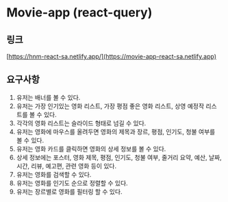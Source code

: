 # Movie-app (react-query)

## 링크
[https://hnm-react-sa.netlify.app/](https://movie-app-react-sa.netlify.app)

## 요구사항
1. 유저는 배너를 볼 수 있다.
2. 유저는 가장 인기있는 영화 리스트, 가장 평점 좋은 영화 리스트, 상영 예정작 리스트를 볼 수 있다.
3. 각각의 영화 리스트는 슬라이드 형태로 넘길 수 있다.
4. 유저는 영화에 마우스를 올려두면 영화의 제목과 장르, 평점, 인기도, 청불 여부를 볼 수 있다.
5. 유저는 영화 카드를 클릭하면 영화의 상세 정보를 볼 수 있다.
6. 상세 정보에는 포스터, 영화 제목, 평점, 인기도, 청불 여부, 줄거리 요약, 예산, 날짜, 시간, 리뷰, 예고편, 관련 영화 등이 있다.
7. 유저는 영화를 검색할 수 있다.
8. 유저는 영화를 인기도 순으로 정렬할 수 있다.
9. 유저는 장르별로 영화를 필터링 할 수 있다.
